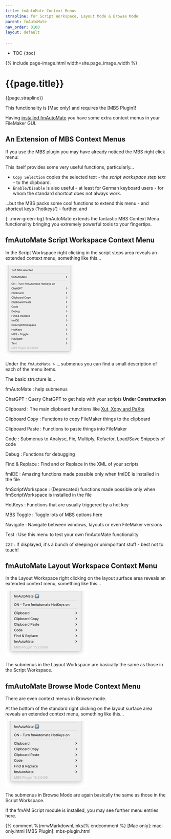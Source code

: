 ```yaml
---
title: fmAutoMate Context Menus
strapline: for Script Workspace, Layout Mode & Browse Mode
parent: fmAutoMate
nav_order: 0100
layout: default

---
```

- TOC
{:toc}

{% include page-image.html width=site.page_image_width %}

# {{page.title}}

{{page.strapline}}

This functionality is [Mac only] and requires the [MBS Plugin]!

Having [installed fmAutoMate](fmautomate.html#install-fmautomate) you have some extra context menus in your FileMaker GUI.


## An Extension of MBS Context Menus

If you use the MBS plugin you may have already noticed the MBS right click menu:

This itself provides some very useful functions, particularly…

- `Copy Selection` copies the selected text - the *script workspace step text* - to the clipboard.
- `Enable/Disable` is also useful - at least for German keyboard users - for whom the standard shortcut does not always work.

…but the MBS packs some cool functions to extend this menu - and shortcut keys ('hotkeys') - further, and 

{: .mrw-green-bg}
fmAutoMate extends the fantastic MBS Context Menu functionality bringing you extremely powerful tools to your fingertips.


## fmAutoMate Script Workspace Context Menu

In the Script Workspace right clicking in the script steps area reveals an extended context menu, something like this…

![fmAutoMate Script Workspace Context Menu](/assets/images/fmautomate-script-workspace-context-menu.png)

Under the `fmAutoMate > …` submenus you can find a small description of each of the menu items.

The basic structure is…

fmAutoMate
: help submenus

ChatGPT
: Query ChatGPT to get help with your scripts **Under Construction**

Clipboard
: The main clipboard functions like [Xut, Xopy and PaXte](fmautomate-xopy-n-paxte.html)

Clipboard Copy
: Functions to copy FileMaker things to the clipboard

Clipboard Paste
: Functions to paste things into FileMaker

Code
: Submenus to Analyse, Fix, Multiply, Refactor, Load/Save Snippets of code

Debug
: Functions for debugging

Find & Replace
: Find and or Replace in the XML of your scripts

fmIDE
: Amazing functions made possible only when fmIDE is installed in the file

fmScriptWorkspace
: (Deprecated) functions made possible only when fmScriptWorkspace is installed in the file

HotKeys
: Functions that are usually triggered by a hot key

MBS Toggle
: Toggle lots of MBS options here

Navigate
: Navigate between windows, layouts or even FileMaker versions

Test
: Use this menu to test your own fmAutoMate functionality

zzz
: If displayed, it's a bunch of sleeping or unimportant stuff - best not to touch!

## fmAutoMate Layout Workspace Context Menu

In the Layout Workspace right clicking on the layout surface area reveals an extended context menu, something like this…

![fmAutoMate Layout Workspace Context Menu](/assets/images/fmautomate-layout-workspace-context-menu.png)

The submenus in the Layout Workspace are basically the same as those in the Script Workspace.

## fmAutoMate Browse Mode Context Menu

There are even context menus in Browse mode.

At the bottom of the standard  right clicking on the layout surface area reveals an extended context menu, something like this…

![fmAutoMate Layout Workspace Context Menu](/assets/images/fmautomate-layout-workspace-context-menu.png)

The submenus in Browse Mode are again basically the same as those in the Script Workspace.

If the fmAM Script module is installed, you may see further menu entries here.

{% comment %}mrwMarkdownLinks{% endcomment %}
[Mac only]: mac-only.html
[MBS Plugin]: mbs-plugin.html
